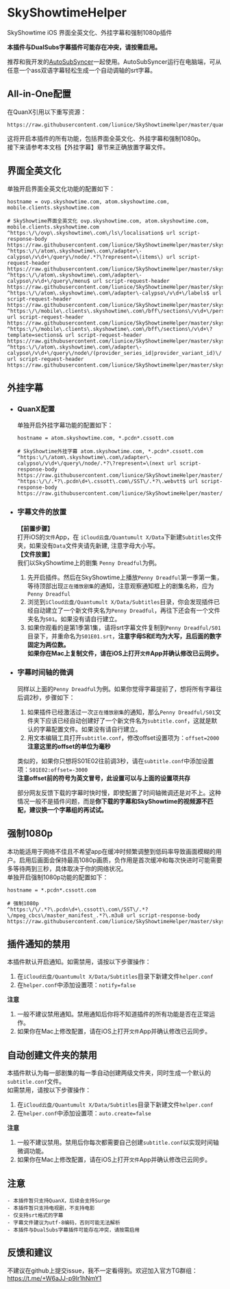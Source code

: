 # SkyShowtimeHelper

SkyShowtime iOS 界面全英文化、外挂字幕和强制1080p插件

**本插件与DualSubs字幕插件可能存在冲突，请按需启用。**

推荐和我开发的[AutoSubSyncer](https://github.com/liunice/AutoSubSyncer)一起使用。AutoSubSyncer运行在电脑端，可从任意一个ass双语字幕轻松生成一个自动调轴的srt字幕。

## All-in-One配置

在QuanX引用以下重写资源：
```
https://raw.githubusercontent.com/liunice/SkyShowtimeHelper/master/quanx.conf
```
这将开启本插件的所有功能，包括界面全英文化、外挂字幕和强制1080p。  
接下来请参考本文档【外挂字幕】章节来正确放置字幕文件。

## 界面全英文化

单独开启界面全英文化功能的配置如下：

```
hostname = ovp.skyshowtime.com, atom.skyshowtime.com, mobile.clients.skyshowtime.com

# SkyShowtime界面全英文化 ovp.skyshowtime.com, atom.skyshowtime.com, mobile.clients.skyshowtime.com
^https:\/\/ovp\.skyshowtime\.com\/ls\/localisation$ url script-response-body https://raw.githubusercontent.com/liunice/SkyShowtimeHelper/master/skyshowtime_helper.js
^https:\/\/atom\.skyshowtime\.com\/adapter\-calypso\/v\d+\/query\/node/.*?\?represent=\(items\) url script-request-header https://raw.githubusercontent.com/liunice/SkyShowtimeHelper/master/skyshowtime_helper.js
^https:\/\/atom\.skyshowtime\.com\/adapter\-calypso\/v\d+\/query\/menu$ url script-request-header https://raw.githubusercontent.com/liunice/SkyShowtimeHelper/master/skyshowtime_helper.js
^https:\/\/atom\.skyshowtime\.com\/adapter\-calypso\/v\d+\/labels$ url script-request-header https://raw.githubusercontent.com/liunice/SkyShowtimeHelper/master/skyshowtime_helper.js
^https:\/\/mobile\.clients\.skyshowtime\.com\/bff\/sections\/v\d+\/personalised\? url script-request-header https://raw.githubusercontent.com/liunice/SkyShowtimeHelper/master/skyshowtime_helper.js
^https:\/\/mobile\.clients\.skyshowtime\.com\/bff\/sections\/v\d+\?template=sections& url script-request-header https://raw.githubusercontent.com/liunice/SkyShowtimeHelper/master/skyshowtime_helper.js
^https:\/\/atom\.skyshowtime\.com\/adapter\-calypso\/v\d+\/query\/node\/(provider_series_id|provider_variant_id)\/ url script-request-header https://raw.githubusercontent.com/liunice/SkyShowtimeHelper/master/skyshowtime_helper.js
```

## 外挂字幕

- ### QuanX配置
  单独开启外挂字幕功能的配置如下：
  ```
  hostname = atom.skyshowtime.com, *.pcdn*.cssott.com

  # SkyShowtime外挂字幕 atom.skyshowtime.com, *.pcdn*.cssott.com  
  ^https:\/\/atom\.skyshowtime\.com\/adapter\-calypso\/v\d+\/query\/node/.*?\?represent=\(next url script-response-body https://raw.githubusercontent.com/liunice/SkyShowtimeHelper/master/skyshowtime_helper.js
  ^https:\/\/.*?\.pcdn\d+\.cssott\.com\/SST\/.*?\.webvtt$ url script-response-body https://raw.githubusercontent.com/liunice/SkyShowtimeHelper/master/skyshowtime_helper.js
  ```

- ### 字幕文件的放置
  **【前置步骤】**  
  打开iOS的``文件``App，在 ``iCloud云盘/Quantumult X/Data``下新建``Subtitles``文件夹，如果没有``Data``文件夹请先新建, 注意字母大小写。  
  **【文件放置】**  
  我们以SkyShowtime上的剧集 ``Penny Dreadful``为例。  
  1. 先开启插件。然后在SkyShowtime上播放``Penny Dreadful``第一季第一集，等待顶部出现``正在播放剧集``的通知，注意观察通知框上的剧集名称，应为``Penny Dreadful``
  2. 浏览到``iCloud云盘/Quantumult X/Data/Subtitles``目录，你会发现插件已经自动建立了一个新文件夹名为``Penny Dreadful``，再往下还会有一个文件夹名为``S01``。如果没有请自行建立。
  3. 如果你观看的是第1季第1集，请将srt字幕文件复制到``Penny Dreadful/S01``目录下，并重命名为``S01E01.srt``，**注意字母S和E均为大写，且后面的数字固定为两位数。**  
  **如果你在Mac上复制文件，请在iOS上打开``文件``App并确认修改已云同步。**

- ### 字幕时间轴的微调
  同样以上面的``Penny Dreadful``为例。如果你觉得字幕提前了，想将所有字幕往后调2秒，步骤如下：  
  1. 如果插件已经激活过一次``正在播放剧集``的通知，那么``Penny Dreadful/S01``文件夹下应该已经自动创建好了一个新文件名为``subtitle.conf``，这就是默认的字幕配置文件。如果没有请自行建立。
  2. 用文本编辑工具打开``subtitle.conf``，修改offset设置项为：``offset=2000``  
     **注意这里的offset的单位为毫秒**

  类似的，如果你只想将S01E02往前调3秒，请在``subtitle.conf``中添加设置项：``S01E02:offset=-3000``  
     **注意offset前的符号为英文冒号，此设置可以与上面的设置项共存**
  
  部分网友反馈下载的字幕时快时慢，即使配置了时间轴微调还是对不上。这种情况一般不是插件问题，而是**你下载的字幕和SkyShowtime的视频源不匹配，建议换一个字幕组的再试试。**

## 强制1080p

本功能适用于网络不佳且不希望app在缓冲时频繁调整到低码率导致画面模糊的用户。启用后画面会保持最高1080p画质，负作用是首次缓冲和每次快进时可能需要多等待两到三秒，具体取决于你的网络状况。  
单独开启强制1080p功能的配置如下：
```
hostname = *.pcdn*.cssott.com

# 强制1080p
^https:\/\/.*?\.pcdn\d+\.cssott\.com\/SST\/.*?\/mpeg_cbcs\/master_manifest_.*?\.m3u8 url script-response-body https://raw.githubusercontent.com/liunice/SkyShowtimeHelper/master/skyshowtime_helper.js
```

## 插件通知的禁用

本插件默认开启通知。如需禁用，请按以下步骤操作：  
1. 在``iCloud云盘/Quantumult X/Data/Subtitles``目录下新建文件``helper.conf``
2. 在``helper.conf``中添加设置项：``notify=false``  

**注意**  
1. 一般不建议禁用通知。禁用通知后你将不知道插件的所有功能是否在正常运作。
2. 如果你在Mac上修改配置，请在iOS上打开``文件``App并确认修改已云同步。

## 自动创建文件夹的禁用

本插件默认为每一部剧集的每一季自动创建两级文件夹，同时生成一个默认的``subtitle.conf``文件。  
如需禁用，请按以下步骤操作：  
1. 在``iCloud云盘/Quantumult X/Data/Subtitles``目录下新建文件``helper.conf``
2. 在``helper.conf``中添加设置项：``auto.create=false``  

**注意**  
1. 一般不建议禁用。禁用后你每次都需要自己创建``subtitle.conf``以实现时间轴微调功能。
2. 如果你在Mac上修改配置，请在iOS上打开``文件``App并确认修改已云同步。

## 注意

    - 本插件暂只支持QuanX，后续会支持Surge
    - 本插件暂只支持电视剧，不支持电影
    - 仅支持srt格式的字幕
    - 字幕文件建议为utf-8编码，否则可能无法解析
    - 本插件与DualSubs字幕插件可能存在冲突，请按需启用

## 反馈和建议

不建议在github上提交issue，我不一定看得到。欢迎加入官方TG群组：https://t.me/+W6aJJ-p9Ir1hNmY1

